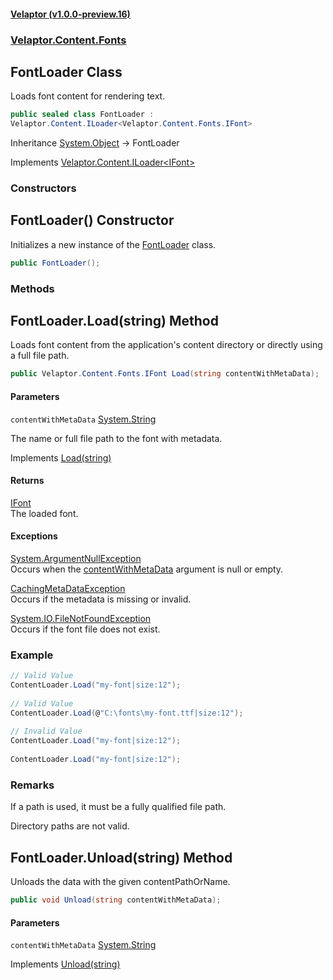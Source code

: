 #### [Velaptor (v1.0.0-preview.16)](./namespaces.md 'Velaptor Namespaces')
### [Velaptor.Content.Fonts](./Velaptor.Content.Fonts.md 'Velaptor.Content.Fonts')

## FontLoader Class

Loads font content for rendering text.

```csharp
public sealed class FontLoader :
Velaptor.Content.ILoader<Velaptor.Content.Fonts.IFont>
```

Inheritance [System.Object](https://docs.microsoft.com/en-us/dotnet/api/System.Object 'System.Object') → FontLoader

Implements [Velaptor.Content.ILoader&lt;](./Velaptor.Content.ILoader_T_.md 'Velaptor.Content.ILoader<T>')[IFont](./Velaptor.Content.Fonts.IFont.md 'Velaptor.Content.Fonts.IFont')[&gt;](./Velaptor.Content.ILoader_T_.md 'Velaptor.Content.ILoader<T>')
### Constructors

<a name='Velaptor.Content.Fonts.FontLoader.FontLoader()'></a>

## FontLoader() Constructor

Initializes a new instance of the [FontLoader](./Velaptor.Content.Fonts.FontLoader.md 'Velaptor.Content.Fonts.FontLoader') class.

```csharp
public FontLoader();
```
### Methods

<a name='Velaptor.Content.Fonts.FontLoader.Load(string)'></a>

## FontLoader.Load(string) Method

Loads font content from the application's content directory or directly using a full file path.

```csharp
public Velaptor.Content.Fonts.IFont Load(string contentWithMetaData);
```
#### Parameters

<a name='Velaptor.Content.Fonts.FontLoader.Load(string).contentWithMetaData'></a>

`contentWithMetaData` [System.String](https://docs.microsoft.com/en-us/dotnet/api/System.String 'System.String')

The name or full file path to the font with metadata.

Implements [Load(string)](./string](Velaptor.Content.ILoader_T_.md#Velaptor.Content.ILoader_T_.Load(string)) 'Velaptor.Content.ILoader<T>.Load(string)')

#### Returns
[IFont](./Velaptor.Content.Fonts.IFont.md 'Velaptor.Content.Fonts.IFont')  
The loaded font.

#### Exceptions

[System.ArgumentNullException](https://docs.microsoft.com/en-us/dotnet/api/System.ArgumentNullException 'System.ArgumentNullException')  
Occurs when the [contentWithMetaData](./Velaptor.Content.Fonts.FontLoader.md#Velaptor.Content.Fonts.FontLoader.Load(string).contentWithMetaData 'Velaptor.Content.Fonts.FontLoader.Load(string).contentWithMetaData') argument is null or empty.

[CachingMetaDataException](./Velaptor.Content.Exceptions.CachingMetaDataException.md 'Velaptor.Content.Exceptions.CachingMetaDataException')  
Occurs if the metadata is missing or invalid.

[System.IO.FileNotFoundException](https://docs.microsoft.com/en-us/dotnet/api/System.IO.FileNotFoundException 'System.IO.FileNotFoundException')  
Occurs if the font file does not exist.

### Example
  
```csharp  
// Valid Value  
ContentLoader.Load("my-font|size:12");  
  
// Valid Value  
ContentLoader.Load(@"C:\fonts\my-font.ttf|size:12");  
  
// Invalid Value  
ContentLoader.Load("my-font|size:12");  
  
ContentLoader.Load("my-font|size:12");  
```

### Remarks
If a path is used, it must be a fully qualified file path.  
  
Directory paths are not valid.

<a name='Velaptor.Content.Fonts.FontLoader.Unload(string)'></a>

## FontLoader.Unload(string) Method

Unloads the data with the given contentPathOrName.

```csharp
public void Unload(string contentWithMetaData);
```
#### Parameters

<a name='Velaptor.Content.Fonts.FontLoader.Unload(string).contentWithMetaData'></a>

`contentWithMetaData` [System.String](https://docs.microsoft.com/en-us/dotnet/api/System.String 'System.String')

Implements [Unload(string)](./string](Velaptor.Content.ILoader_T_.md#Velaptor.Content.ILoader_T_.Unload(string)) 'Velaptor.Content.ILoader<T>.Unload(string)')